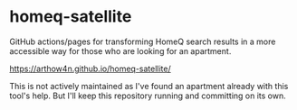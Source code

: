 # homeq-satellite

GitHub actions/pages for transforming HomeQ search results in a more accessible way for those who are looking for an apartment.

https://arthow4n.github.io/homeq-satellite/

This is not actively maintained as I've found an apartment already with this tool's help. But I'll keep this repository running and committing on its own.
